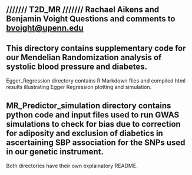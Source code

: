 ///////
T2D_MR
///////
Rachael Aikens and Benjamin Voight 
Questions and comments to bvoight@upenn.edu
------------------------
This directory contains supplementary code for our Mendelian Randomization analysis of systolic blood pressure and diabetes.
-------------------------
Egger_Regression directory contains R Markdown files and compiled html results illustrating Egger Regression plotting and simulation.

MR_Predictor_simulation directory contains python code and input files used to run GWAS simulations to check for bias due to correction for adiposity and exclusion of diabetics in ascertaining SBP association for the SNPs used in our genetic instrument.
-------------------------
Both directories have their own explainatory README.
